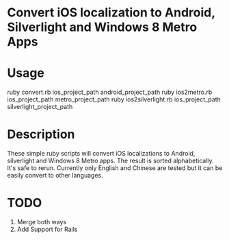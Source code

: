 <h1>Convert iOS localization to Android, Silverlight and Windows 8 Metro Apps</h1>
<h1>Usage</h1>
ruby convert.rb ios_project_path android_project_path
ruby ios2metro.rb ios_project_path metro_project_path
ruby ios2silverlight.rb ios_project_path silverlight_project_path
<h1>Description</h1>
These simple ruby scripts will convert iOS localizations to Android, silverlight and Windows 8 Metro apps.  The result is sorted alphabetically.  It's safe to rerun.  Currently only English and Chinese are tested but it can be easily convert to other languages.

<h1>TODO</h1>
<ol>
<li>Merge both ways</li>
<li>Add Support for Rails</li>
</ol>